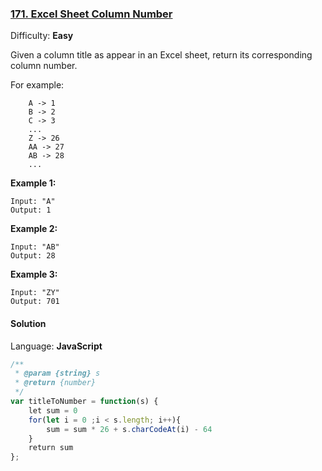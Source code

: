 ### [171\. Excel Sheet Column Number](https://leetcode.com/problems/excel-sheet-column-number/)

Difficulty: **Easy**


Given a column title as appear in an Excel sheet, return its corresponding column number.

For example:

```
    A -> 1
    B -> 2
    C -> 3
    ...
    Z -> 26
    AA -> 27
    AB -> 28
    ...
```

**Example 1:**

```
Input: "A"
Output: 1
```

**Example 2:**

```
Input: "AB"
Output: 28
```

**Example 3:**

```
Input: "ZY"
Output: 701
```


#### Solution

Language: **JavaScript**

```javascript
/**
 * @param {string} s
 * @return {number}
 */
var titleToNumber = function(s) {
    let sum = 0
    for(let i = 0 ;i < s.length; i++){
        sum = sum * 26 + s.charCodeAt(i) - 64
    }
    return sum
};
```
